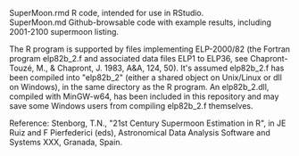 SuperMoon.rmd   R code, intended for use in RStudio.<br />
SuperMoon.md    Github-browsable code with example results, including 2001-2100 supermoon listing.

The R program is supported by files implementing ELP-2000/82 (the Fortran program elp82b_2.f and associated data files ELP1 to ELP36, see Chapront-Touzé, M., & Chapront, J. 1983, A&A, 124, 50). It's assumed elp82b_2.f has been compiled into "elp82b_2" (either a shared object on Unix/Linux or dll on Windows), in the same directory as the R program. An elp82b_2.dll, compiled with MinGW-w64, has been included in this repository and may save some Windows users from compiling elp82b_2.f themselves.

Reference: Stenborg, T.N., "21st Century Supermoon Estimation in R", in JE Ruiz and F Pierfederici (eds), Astronomical Data Analysis Software and Systems XXX, Granada, Spain.

